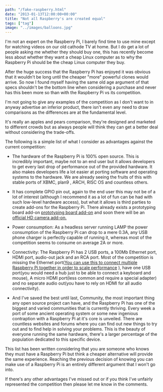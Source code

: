 ```yaml
---
path: "/fake-raspberry.html"
date: "2013-01-13T12:00:00+00:00"
title: "Not all Raspberry's are created equal"
tags: ["tag"]
image: "../images/balloons.jpg"
---
```


I'm not an expert on the Raspberry Pi, I barely find time to use mine except for watching videos on our old cathode TV at home. But I do get a lot of people asking me whether they should buy one, this has recently become less about whether they want a cheap Linux computer as to why the Raspberry Pi should be the cheap Linux computer they buy.

After the huge success that the Raspberry Pi has enjoyed it was obvious that it wouldn't be long until the cheaper "more" powerful clones would arrive. So now I found myself having the same old age argument of that specs shouldn't be the bottom line when considering a purchase and never has this been more so than with the Raspberry Pi vs its competition.

 

I'm not going to give any examples of the competition as I don't want to in anyway advertise an inferior product, there isn't even any need to draw comparisons as the differences are at the fundamental level.

It's really an apples and pears comparison, they're designed and marketed to different crowds but as always people will think they can get a better deal without considering the trade-offs.

The  following is a simple list of what I consider as advantages against the current competition:

 

* The hardware of the Raspberry Pi is 100% open source. This is incredibly important, maybe not to an end user but it allows developers to get every last drop of performance out of the provided hardware. It also makes developers life a lot easier at porting software and operating systems to the hardware. We are already seeing the fruits of this with stable ports of XBMC, plan9 , ARCH, RISC OS and countless others.

 

* It has complete GPIO pin out, again to the end user this may not be of a lot of interest (although I recommend it as a lot of fun can be had with such low-level hardware access), but what it allows is third parties to create add-ons for the Raspberry Pi. There already exists a prototyping board add-on [prototyping board add-on](https://www.adafruit.com/products/801) and soon there will be an [official HD camera add-on.](http://www.raspberrypi.org/wp-content/uploads/2012/07/cameraboard.jpg)

 

* Power consumption: As a headless server running LAMP the power consumption of the Raspberry Pi can drop to a mere 0.3A, any USB phone charger is perfectly capable of running it, whereas most of the competition seems to consume on average 2A or more.

 

* Connectivity: The Raspberry Pi has 2 USB ports, a 100Mb Ethernet port, HDMI port, audio-out jack and an RCA port. Most of the competition is missing the Ethernet port([You can use this to connect multiple Raspberry Pi together in order to scale performance](http://www.zdnet.com/raspberry-pi-meets-lego-in-supercomputer-like-cluster-photos-7000004209/) ), have one USB port(you would need a  hub just to be able to connect a keyboard and mouse), A micro HDMI port(less common and require a special adapter) and no separate audio out(you have to rely on HDMI for all audio connectivity).

 

* And I've saved the best until last, Community, the most important thing any open source project can have, and the Raspberry Pi has one of the biggest and varied communities that is currently thriving. Every week a port of some ancient operating system or some new ingenious contraption with a Raspberry Pi at it's core is unveiled. There are countless websites and forums where you can find out new things to try out and to find help in solving your problems. This is the beauty of everyone running the same hardware, there's a larger percentage of the population dedicated to this specific device.

 

 

This list has been written considering that you are someone who knows they must have a Raspberry Pi but think a cheaper alternative will provide the same experience. Reaching the previous decision of knowing you can make use of a Raspberry Pi is an entirely different argument that I won't go into.

 

If there's any other advantages I've missed out or if you think I've unfairly represented the competition then please let me know in the comments.